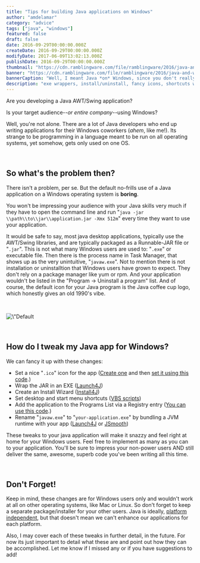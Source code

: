 ```yaml
---
title: "Tips for building Java applications on Windows"
author: "amdelamar"
category: "advice"
tags: ["java", "windows"]
featured: false
draft: false
date: 2016-09-29T00:00:00.000Z
createDate: 2016-09-29T00:00:00.000Z
modifyDate: 2017-06-09T13:02:13.000Z
publishDate: 2016-09-29T00:00:00.000Z
thumbnail: "https://cdn.ramblingware.com/file/ramblingware/2016/java-and-windows-640.jpg"
banner: "https://cdn.ramblingware.com/file/ramblingware/2016/java-and-windows-1240.jpg"
bannerCaption: "Well, I meant Java *on* Windows, since you don't really *add* them together."
description: "exe wrappers, install/uninstall, fancy icons, shortcuts with java arguments, windows registry entries, and more options for java apps."
---
```


<p>Are you developing a Java AWT/Swing application?</p><p>Is your target audience--<em>or entire company</em>--using Windows?</p><p>Well, you&#39;re not alone. There are a lot of Java developers who end up writing applications for their Windows coworkers (<em>ahem</em>, like me!). Its strange to be programming in a language meant to be run on all operating systems, yet somehow, gets only used on one OS.</p><p>&nbsp;</p><h2><strong>So what&#39;s the problem then?</strong></h2><p>There isn&#39;t a problem, per se. But the default no-frills use of a Java application on a Windows operating system is <strong>boring</strong>.</p><p>You won&#39;t be impressing your audience with your Java skills very much if they have to open the command line and run &quot;<code>java -jar \\path\\to\\jar\\application.jar -Xmx 512m</code>&quot; every time they want to use your application.</p><p>It would be safe to say, most java desktop applications, typically use the AWT/Swing libraries, and are typically packaged as a Runnable-JAR file or &quot;<code>.jar</code>&quot;. This is not what many Windows users are used to: &quot;<code>.exe</code>&quot; or executable file. Then there is the process name in Task Manager, that shows up as the very unintuitive, &quot;<code>javaw.exe</code>&quot;. Not to mention there is not installation or uninstalltion that Windows users have grown to expect. They don&#39;t rely on a package manager like yum or rpm. And your application wouldn&#39;t be listed in the &quot;Program -&gt; Uninstall a program&quot; list. And of course, the default icon for your Java program is the Java coffee cup logo, which honestly gives an old 1990&#39;s vibe.</p><p>&nbsp;</p><p style=\"text-align:center\"><img alt=\"Default icon for a Java application on Windows\" height=\"210\" src=\"https://cdn.ramblingware.com/file/ramblingware/2016/jaricon.png\" width=\"388\" /></p><p>&nbsp;</p><h2><strong>How do I tweak my Java app for Windows?</strong></h2><p>We can fancy it up with these changes:</p><ul><li>Set a nice &quot;<code>.ico</code>&quot; icon for the app (<a href=\"http://www.xiconeditor.com/\">Create one</a> and then <a href=\"http://stackoverflow.com/questions/17383867/set-icon-image-in-java\">set it using this code</a>.)</li><li>Wrap the JAR in an EXE (<a href=\"http://launch4j.sourceforge.net\">Launch4J</a>)</li><li>Create an Install Wizard (<a href=\"https://www.ej-technologies.com/products/install4j/overview.html\">Install4J</a>)</li><li>Set desktop and start menu shortcuts (<a href=\"https://gist.github.com/amdelamar/0b0b8984c9c0cfdbb6fabca3e3043c69\">VBS scripts</a>)</li><li>Add the application to the Programs List via a Registry entry (<a href=\"http://stackoverflow.com/questions/62289/read-write-to-windows-registry-using-java\">You can use this code</a>.)</li><li>Rename &quot;<code>javaw.exe</code>&quot; to &quot;<code>your-application.exe</code>&quot; by bundling a JVM runtime with your app (<a href=\"http://launch4j.sourceforge.net\">Launch4J</a> or <a href=\"http://jsmooth.sourceforge.net/\">JSmooth</a>)</li></ul><p>These tweaks to your java application will make it snazzy and feel right at home for your Windows users. Feel free to implement as many as you can to your application. You&#39;ll be sure to impress your non-power users AND still deliver the same, awesome, superb code you&#39;ve been writing all this time.</p><p>&nbsp;</p><h2><strong>Don&#39;t Forget!</strong></h2><p>Keep in mind, these changes are for Windows users only and wouldn&#39;t work at all on other operating systems, like Mac or Linux. So don&#39;t forget to keep a separate package/installer for your other users. Java is ideally, <a href=\"https://en.wikipedia.org/wiki/Cross-platform\">platform independent</a>, but that doesn&#39;t mean we can&#39;t enhance our applications for each platform.</p><p>Also, I may cover each of these tweaks in further detail, in the future. For now its just important to detail what these are and point out how they can be accomplished. Let me know if I missed any or if you have suggestions to add!</p>
